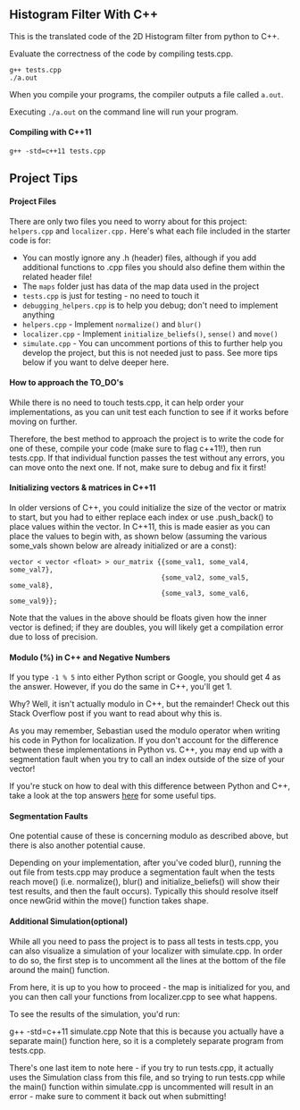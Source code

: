 ## Histogram Filter With C++
This is the translated code of the 2D Histogram filter from python to C++.


Evaluate the correctness of the code by compiling tests.cpp.
```
g++ tests.cpp
./a.out
```
When you compile your programs, the compiler outputs a file called `a.out`.

Executing `./a.out` on the command line will run your program.

#### Compiling with C++11
```
g++ -std=c++11 tests.cpp
```

## Project Tips

#### Project Files
There are only two files you need to worry about for this project: `helpers.cpp` and `localizer.cpp.` Here's what each file included in the starter code is for:
* You can mostly ignore any .h (header) files, although if you add additional functions to .cpp files you should also define them within the related header file!
* The `maps` folder just has data of the map data used in the project
* `tests.cpp` is just for testing - no need to touch it
* `debugging_helpers.cpp` is to help you debug; don't need to implement anything
* `helpers.cpp` - Implement `normalize()` and `blur()`
* `localizer.cpp` - Implement `initialize_beliefs()`, `sense()` and `move()`
* `simulate.cpp` - You can uncomment portions of this to further help you develop the project, but this is not needed just to pass. See more tips below if you want to delve deeper here.

#### How to approach the TO_DO's
While there is no need to touch tests.cpp, it can help order your implementations, as you can unit test each function to see if it works before moving on further.

Therefore, the best method to approach the project is to write the code for one of these, compile your code (make sure to flag c++11!), then run tests.cpp. If that individual function passes the test without any errors, you can move onto the next one. If not, make sure to debug and fix it first!

#### Initializing vectors & matrices in C++11
In older versions of C++, you could initialize the size of the vector or matrix to start, but you had to either replace each index or use .push_back() to place values within the vector. In C++11, this is made easier as you can place the values to begin with, as shown below (assuming the various some_vals shown below are already initialized or are a const):
```
vector < vector <float> > our_matrix {{some_val1, some_val4, some_val7},
                                      {some_val2, some_val5, some_val8},
                                      {some_val3, some_val6, some_val9}};
```
Note that the values in the above should be floats given how the inner vector is defined; if they are doubles, you will likely get a compilation error due to loss of precision.

#### Modulo (%) in C++ and Negative Numbers
If you type `-1 % 5` into either Python script or Google, you should get 4 as the answer. However, if you do the same in C++, you'll get 1.

Why? Well, it isn't actually modulo in C++, but the remainder! Check out this Stack Overflow post if you want to read about why this is.

As you may remember, Sebastian used the modulo operator when writing his code in Python for localization. If you don't account for the difference between these implementations in Python vs. C++, you may end up with a segmentation fault when you try to call an index outside of the size of your vector!

If you're stuck on how to deal with this difference between Python and C++, take a look at the top answers [here](https://stackoverflow.com/questions/12276675/modulus-with-negative-numbers-in-c) for some useful tips.

#### Segmentation Faults
One potential cause of these is concerning modulo as described above, but there is also another potential cause.

Depending on your implementation, after you've coded blur(), running the out file from tests.cpp may produce a segmentation fault when the tests reach move() (i.e. normalize(), blur() and initialize_beliefs() will show their test results, and then the fault occurs). Typically this should resolve itself once newGrid within the move() function takes shape.

#### Additional Simulation(optional)
While all you need to pass the project is to pass all tests in tests.cpp, you can also visualize a simulation of your localizer with simulate.cpp. In order to do so, the first step is to uncomment all the lines at the bottom of the file around the main() function.

From here, it is up to you how to proceed - the map is initialized for you, and you can then call your functions from localizer.cpp to see what happens.

To see the results of the simulation, you'd run:

g++ -std=c++11 simulate.cpp
Note that this is because you actually have a separate main() function here, so it is a completely separate program from tests.cpp.

There's one last item to note here - if you try to run tests.cpp, it actually uses the Simulation class from this file, and so trying to run tests.cpp while the main() function within simulate.cpp is uncommented will result in an error - make sure to comment it back out when submitting!
